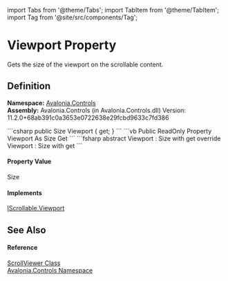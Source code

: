 import Tabs from '@theme/Tabs'; 
import TabItem from '@theme/TabItem'; 
import Tag from '@site/src/components/Tag'; 

# Viewport Property


Gets the size of the viewport on the scrollable content.



## Definition
**Namespace:** <a href="N_Avalonia_Controls">Avalonia.Controls</a>  
**Assembly:** Avalonia.Controls (in Avalonia.Controls.dll) Version: 11.2.0+68ab391c0a3653e0722638e29fcbd9633c7fd386

<Tabs groupId="api-code-preview">
<TabItem value="csharp" label="C#">
```csharp
public Size Viewport { get; }
```
</TabItem>
<TabItem value="vb" label="VB">
```vb
Public ReadOnly Property Viewport As Size
	Get
```
</TabItem>
<TabItem value="fsharp" label="F#">
```fsharp
abstract Viewport : Size with get
override Viewport : Size with get
```
</TabItem>
</Tabs>



#### Property Value
Size

#### Implements
<a href="P_Avalonia_Controls_Primitives_IScrollable_Viewport">IScrollable.Viewport</a>  


## See Also


#### Reference
<a href="T_Avalonia_Controls_ScrollViewer">ScrollViewer Class</a>  
<a href="N_Avalonia_Controls">Avalonia.Controls Namespace</a>  
